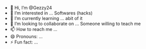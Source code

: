 - 👋 Hi, I’m @Gezzy24
- 👀 I’m interested in ... Softwares (hacks)
- 🌱 I’m currently learning ... abit of it
- 💞️ I’m looking to collaborate on ... Someone willing to teach me
- 📫 How to reach me ... 
- 😄 Pronouns: ...
- ⚡ Fun fact: ...

<!---
Gezzy24/Gezzy24 is a ✨ special ✨ repository because its `README.md` (this file) appears on your GitHub profile.
You can click the Preview link to take a look at your changes.
--->
